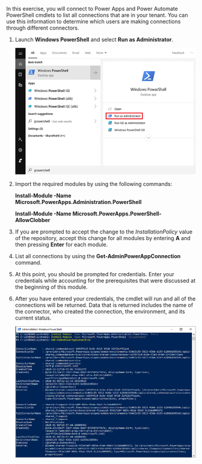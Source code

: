 In this exercise, you will connect to Power
Apps and Power Automate PowerShell cmdlets to list all connections
that are in your tenant. You can use this information to determine which
users are making connections through different connectors.

1. Launch **Windows PowerShell** and select **Run as Administrator**.

    ![Screenshot of Windows Start menu with search for powershell with Run as Administrator highlighted.](../media/14-runadmin.png)

2. Import the required modules by using the following commands:

    **Install-Module -Name Microsoft.PowerApps.Administration.PowerShell**

    **Install-Module -Name Microsoft.PowerApps.PowerShell-AllowClobber**

3. If you are prompted to accept the change to the *InstallationPolicy*
    value of the repository, accept this change for all modules by entering
    **A** and then pressing **Enter** for each module.

4. List all connections by using the **Get-AdminPowerAppConnection** command.

5. At this point, you should be prompted for credentials. Enter your
    credentials while accounting for the prerequisites that were
    discussed at the beginning of this module.

6. After you have entered your credentials, the cmdlet will run and
    all of the connections will be returned. Data that is returned
    includes the name of the connector, who created the connection, the
    environment, and its current status.

    ![Screenshot of Windows PowerShell showing returned data.](../media/15-exercise.png)
